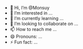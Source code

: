 - 👋 Hi, I’m @Monsuy
- 👀 I’m interested in ...
- 🌱 I’m currently learning ...
- 💞️ I’m looking to collaborate on ...
- 📫 How to reach me ...
- 😄 Pronouns: ...
- ⚡ Fun fact: ...

<!---
Monsuy/Monsuy is a ✨ special ✨ repository because its `README.md` (this file) appears on your GitHub profile.
You can click the Preview link to take a look at your changes.
--->
